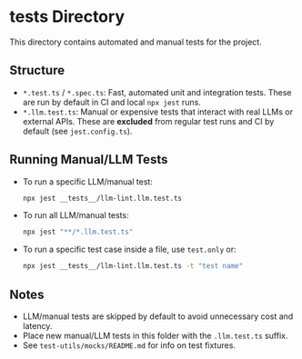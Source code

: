 # **tests** Directory

This directory contains automated and manual tests for the project.

## Structure

- `*.test.ts` / `*.spec.ts`: Fast, automated unit and integration tests. These are run by default in CI and local `npx jest` runs.
- `*.llm.test.ts`: Manual or expensive tests that interact with real LLMs or external APIs. These are **excluded** from regular test runs and CI by default (see `jest.config.ts`).

## Running Manual/LLM Tests

- To run a specific LLM/manual test:
  ```bash
  npx jest __tests__/llm-lint.llm.test.ts
  ```
- To run all LLM/manual tests:
  ```bash
  npx jest "**/*.llm.test.ts"
  ```
- To run a specific test case inside a file, use `test.only` or:
  ```bash
  npx jest __tests__/llm-lint.llm.test.ts -t "test name"
  ```

## Notes

- LLM/manual tests are skipped by default to avoid unnecessary cost and latency.
- Place new manual/LLM tests in this folder with the `.llm.test.ts` suffix.
- See `test-utils/mocks/README.md` for info on test fixtures.
